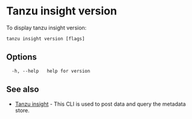 # Tanzu insight version

To display tanzu insight version:

```console
tanzu insight version [flags]
```

## <a id='options'></a>Options

```console
  -h, --help   help for version
```

## <a id='see-also'></a>See also

* [Tanzu insight](insight.md)	 - This CLI is used to post data and query the metadata store.
